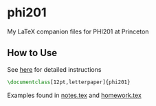 # phi201
My LaTeX companion files for PHI201 at Princeton

## How to Use
See [here](https://conjfrnk.github.io) for detailed instructions

```latex
\documentclass[12pt,letterpaper]{phi201}
```

Examples found in [notes.tex](notes.tex) and [homework.tex](homework.tex)
